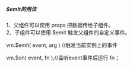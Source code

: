 ##### $emit的用法
1、父组件可以使用 props 把数据传给子组件。  
2、子组件可以使用 $emit 触发父组件的自定义事件。  

vm.$emit( event, arg ) //触发当前实例上的事件  

vm.$on( event, fn );//监听event事件后运行 fn；   